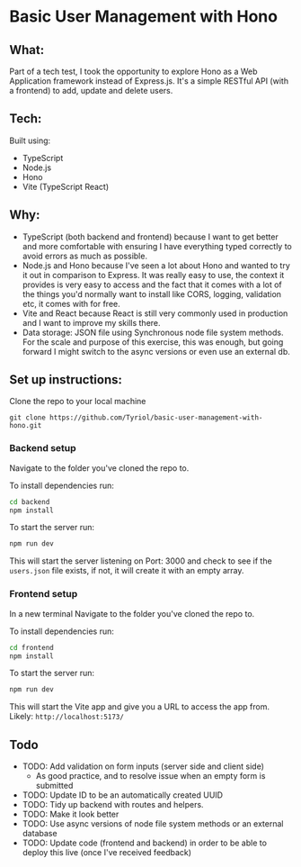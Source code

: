 # Basic User Management with Hono

## What:

Part of a tech test, I took the opportunity to explore Hono as a Web Application framework instead of Express.js.
It's a simple RESTful API (with a frontend) to add, update and delete users.

## Tech:

Built using:

- TypeScript
- Node.js
- Hono
- Vite (TypeScript React)

## Why:

- TypeScript (both backend and frontend) because I want to get better and more comfortable with ensuring I have everything typed correctly to avoid errors as much as possible.
- Node.js and Hono because I've seen a lot about Hono and wanted to try it out in comparison to Express. It was really easy to use, the context it provides is very easy to access and the fact that it comes with a lot of the things you'd normally want to install like CORS, logging, validation etc, it comes with for free.
- Vite and React because React is still very commonly used in production and I want to improve my skills there.
- Data storage: JSON file using Synchronous node file system methods. For the scale and purpose of this exercise, this was enough, but going forward I might switch to the async versions or even use an external db.

## Set up instructions:

Clone the repo to your local machine

```
git clone https://github.com/Tyriol/basic-user-management-with-hono.git
```

### Backend setup

Navigate to the folder you've cloned the repo to.

To install dependencies run:

```bash
cd backend
npm install
```

To start the server run:

```bash
npm run dev
```

This will start the server listening on Port: 3000 and check to see if the `users.json` file exists, if not, it will create it with an empty array.

### Frontend setup

In a new terminal Navigate to the folder you've cloned the repo to.

To install dependencies run:

```bash
cd frontend
npm install
```

To start the server run:

```bash
npm run dev
```

This will start the Vite app and give you a URL to access the app from. Likely: `http://localhost:5173/`

## Todo

- TODO: Add validation on form inputs (server side and client side)
  - As good practice, and to resolve issue when an empty form is submitted
- TODO: Update ID to be an automatically created UUID
- TODO: Tidy up backend with routes and helpers.
- TODO: Make it look better
- TODO: Use async versions of node file system methods or an external database
- TODO: Update code (frontend and backend) in order to be able to deploy this live (once I've received feedback)
